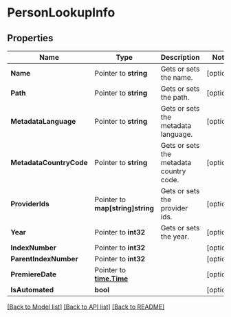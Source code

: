 # PersonLookupInfo

## Properties

Name | Type | Description | Notes
------------ | ------------- | ------------- | -------------
**Name** | Pointer to **string** | Gets or sets the name. | [optional] 
**Path** | Pointer to **string** | Gets or sets the path. | [optional] 
**MetadataLanguage** | Pointer to **string** | Gets or sets the metadata language. | [optional] 
**MetadataCountryCode** | Pointer to **string** | Gets or sets the metadata country code. | [optional] 
**ProviderIds** | Pointer to **map[string]string** | Gets or sets the provider ids. | [optional] 
**Year** | Pointer to **int32** | Gets or sets the year. | [optional] 
**IndexNumber** | Pointer to **int32** |  | [optional] 
**ParentIndexNumber** | Pointer to **int32** |  | [optional] 
**PremiereDate** | Pointer to [**time.Time**](time.Time.md) |  | [optional] 
**IsAutomated** | **bool** |  | [optional] 

[[Back to Model list]](../README.md#documentation-for-models) [[Back to API list]](../README.md#documentation-for-api-endpoints) [[Back to README]](../README.md)


